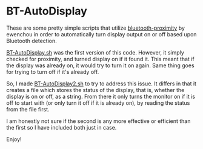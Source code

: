 # BT-AutoDisplay

These are some pretty simple scripts that utilize [bluetooth-proximity](https://github.com/ewenchou/bluetooth-proximity) by ewenchou in order to automatically turn display output on or off based upon Bluetooth detection.

[BT-AutoDisplay.sh](BT-AutoDisplay.sh) was the first version of this code. However, it simply checked for proximity, and turned display on if it found it. This meant that if the display was already on, it would try to turn it on again. Same thing goes for trying to turn off if it's already off.

So, I made [BT-AutoDisplay2.sh](BT-AutoDisplay2.sh) to try to address this issue. It differs in that it creates a file which stores the status of the display, that is, whether the display is on or off, as a string. From there it only turns the monitor on if it is off to start with (or only turn it off if it is already on), by reading the status from the file first.

I am honestly not sure if the second is any more effective or efficient than the first so I have included both just in case.

Enjoy!